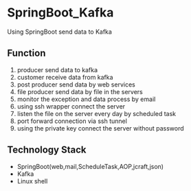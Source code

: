 # SpringBoot_Kafka
Using SpringBoot send data to Kafka

## Function
1. producer send data to kafka
2. customer receive data from kafka
3. post producer send data by web services
4. file producer send data by file in the servers
5. monitor the exception and data process by email
6. using ssh wrapper connect the server
7. listen the file on the server every day by scheduled task
8. port forward connection via ssh tunnel
9. using the private key connect the server without password

## Technology Stack
- SpringBoot(web,mail,ScheduleTask,AOP,jcraft,json)
- Kafka
- Linux shell



